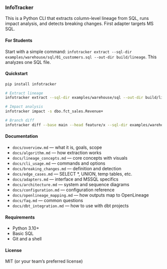 ### InfoTracker

This is a Python CLI that extracts column-level lineage from SQL, runs impact analysis, and detects breaking changes. First adapter targets MS SQL.

#### For Students
Start with a simple command: `infotracker extract --sql-dir examples/warehouse/sql/01_customers.sql --out-dir build/lineage`. This analyzes one SQL file.

#### Quickstart
```bash
pip install infotracker

# Extract lineage
infotracker extract --sql-dir examples/warehouse/sql --out-dir build/lineage

# Impact analysis
infotracker impact -s dbo.fct_sales.Revenue+

# Branch diff
infotracker diff --base main --head feature/x --sql-dir examples/warehouse/sql
```

#### Documentation
- `docs/overview.md` — what it is, goals, scope
- `docs/algorithm.md` — how extraction works
- `docs/lineage_concepts.md` — core concepts with visuals
- `docs/cli_usage.md` — commands and options
- `docs/breaking_changes.md` — definition and detection
- `docs/edge_cases.md` — SELECT *, UNION, temp tables, etc.
- `docs/adapters.md` — interface and MSSQL specifics
- `docs/architecture.md` — system and sequence diagrams
- `docs/configuration.md` — configuration reference
- `docs/openlineage_mapping.md` — how outputs map to OpenLineage
- `docs/faq.md` — common questions
- `docs/dbt_integration.md` — how to use with dbt projects

#### Requirements
- Python 3.10+
- Basic SQL
- Git and a shell

#### License
MIT (or your team’s preferred license) 